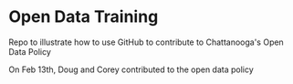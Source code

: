 Open Data Training
================

Repo to illustrate how to use GitHub to contribute to Chattanooga's Open Data Policy

On Feb 13th, Doug and Corey contributed to the open data policy
